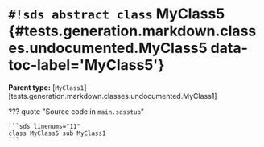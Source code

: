 # `#!sds abstract class` MyClass5 {#tests.generation.markdown.classes.undocumented.MyClass5 data-toc-label='MyClass5'}

**Parent type:** [`MyClass1`][tests.generation.markdown.classes.undocumented.MyClass1]

??? quote "Source code in `main.sdsstub`"

    ```sds linenums="11"
    class MyClass5 sub MyClass1
    ```
